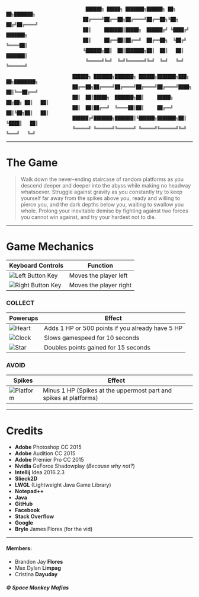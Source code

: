 
                                  ██████╗ █████╗ ███████╗██████╗ ██╗   ██╗███████╗          
                                 ██╔════╝██╔══██╗██╔════╝██╔══██╗╚██╗ ██╔╝██╔════╝          
                                 ██║     ███████║█████╗  ██████╔╝ ╚████╔╝ ███████╗          
                                 ██║     ██╔══██║██╔══╝  ██╔══██╗  ╚██╔╝  ╚════██║          
                                 ╚██████╗██║  ██║███████╗██║  ██║   ██║   ███████║          
                                  ╚═════╝╚═╝  ╚═╝╚══════╝╚═╝  ╚═╝   ╚═╝   ╚══════╝          

                             ██████╗ ███████╗███████╗ ██████╗███████╗███╗   ██╗████████╗
                             ██╔══██╗██╔════╝██╔════╝██╔════╝██╔════╝████╗  ██║╚══██╔══╝
                             ██║  ██║█████╗  ███████╗██║     █████╗  ██╔██╗ ██║   ██║   
                             ██║  ██║██╔══╝  ╚════██║██║     ██╔══╝  ██║╚██╗██║   ██║   
                             ██████╔╝███████╗███████║╚██████╗███████╗██║ ╚████║   ██║   
                             ╚═════╝ ╚══════╝╚══════╝ ╚═════╝╚══════╝╚═╝  ╚═══╝   ╚═╝  



***
# The Game
>Walk down the never-ending staircase of random platforms as you descend deeper and deeper into the abyss while making no headway whatsoever. Struggle against gravity as you constantly try to keep yourself far away from the spikes above you, ready and willing to pierce you, and the dark depths below you, waiting to swallow you whole. Prolong your inevitable demise by fighting against two forces you cannot win against, and try your hardest not to die.

***
# Game Mechanics
| Keyboard Controls | Function |
| --- | --- |
|![Left Button Key](https://www.iconexperience.com/_img/v_collection_png/128x128/shadow/keyboard_key_left.png) | Moves the player left |
|![Right Button Key](https://www.iconexperience.com/_img/v_collection_png/128x128/shadow/keyboard_key_right.png) | Moves the player right |

### COLLECT
| Powerups | Effect |
|--- | --- |
| ![Heart](https://i.imgur.com/28vsc8m.png) | Adds 1 HP or 500 points if you already have 5 HP |
| ![Clock](https://i.imgur.com/Lx42dRM.png) | Slows gamespeed for 10 seconds |
| ![Star](https://i.imgur.com/oPThRIg.png) | Doubles points gained for 15 seconds |

### AVOID
| Spikes | Effect |
| --- | --- |
| ![Platform](https://i.imgur.com/eCypZCt.png) | Minus 1 HP (Spikes at the uppermost part and spikes at platforms) |

***
# Credits
+ **Adobe** Photoshop CC 2015
+ **Adobe** Audition CC 2015
+ **Adobe** Premier Pro CC 2015
+ **Nvidia** GeForce Shadowplay (*Because why not?*)
+ **Intellij** Idea 2016.2.3
+ **Slieck2D**
+ **LWGL** (Lightweight Java Game Library)
+ **Notepad++**
+ **Java**
+ **GitHub**
+ **Facebook**
+ **Stack Overflow**
+ **Google**
+ **Bryle** James Flores (for the vid)

***
#### Members:
+ Brandon Jay **Flores**
+ Max Dylan **Limpag**
+ Cristina **Dayuday**

##### © Space Monkey Mafias


